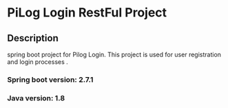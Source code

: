 # PiLog Login RestFul Project

## Description
 spring boot project for Pilog Login.
 This project is used for user registration and login processes .

### Spring boot version: 2.7.1
### Java version: 1.8


